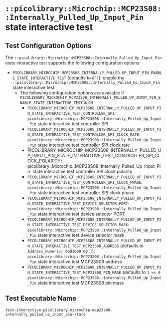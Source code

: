 # `::picolibrary::Microchip::MCP23S08::Internally_Pulled_Up_Input_Pin` state interactive test

## Test Configuration Options
The `::picolibrary::Microchip::MCP23S08::Internally_Pulled_Up_Input_Pin` state interactive
test supports the following configuration options:
- `PICOLIBRARY_MICROCHIP_MCP23S08_INTERNALLY_PULLED_UP_INPUT_PIN_ENABLE_STATE_INTERACTIVE_TEST`
  (defaults to `OFF`): enable the
  `::picolibrary::Microchip::MCP23S08::Internally_Pulled_Up_Input_Pin` state interactive
  test
    - The following configuration options are available if
      `PICOLIBRARY_MICROCHIP_MCP23S08_INTERNALLY_PULLED_UP_INPUT_PIN_ENABLE_STATE_INTERACTIVE_TEST`
      is `ON`
        - `PICOLIBRARY_MICROCHIP_MCP23S08_INTERNALLY_PULLED_UP_INPUT_PIN_STATE_INTERACTIVE_TEST_CONTROLLER_SPI`:
          `picolibrary::Microchip::MCP23S08::Internally_Pulled_Up_Input_Pin` state
          interactive test controller SPI
        - `PICOLIBRARY_MICROCHIP_MCP23S08_INTERNALLY_PULLED_UP_INPUT_PIN_STATE_INTERACTIVE_TEST_CONTROLLER_SPI_CLOCK_RATE`:
          `picolibrary::Microchip::MCP23S08::Internally_Pulled_Up_Input_Pin` state
          interactive test controller SPI clock rate
        - PICOLIBRARY_MICROCHIP_MCP23S08_INTERNALLY_PULLED_UP_INPUT_PIN_STATE_INTERACTIVE_TEST_CONTROLLER_SPI_CLOCK_POLARITY`:
          `picolibrary::Microchip::MCP23S08::Internally_Pulled_Up_Input_Pin` state
          interactive test controller SPI clock polarity
        - `PICOLIBRARY_MICROCHIP_MCP23S08_INTERNALLY_PULLED_UP_INPUT_PIN_STATE_INTERACTIVE_TEST_CONTROLLER_SPI_CLOCK_PHASE`:
          `picolibrary::Microchip::MCP23S08::Internally_Pulled_Up_Input_Pin` state
          interactive test controller SPI clock phase
        - `PICOLIBRARY_MICROCHIP_MCP23S08_INTERNALLY_PULLED_UP_INPUT_PIN_STATE_INTERACTIVE_TEST_DEVICE_SELECTOR_PORT`:
          `picolibrary::Microchip::MCP23S08::Internally_Pulled_Up_Input_Pin` state
          interactive test device selector PORT
        - `PICOLIBRARY_MICROCHIP_MCP23S08_INTERNALLY_PULLED_UP_INPUT_PIN_STATE_INTERACTIVE_TEST_DEVICE_SELECTOR_MASK`:
          `picolibrary::Microchip::MCP23S08::Internally_Pulled_Up_Input_Pin` state
          interactive test device selector mask
        - `PICOLIBRARY_MICROCHIP_MCP23S08_INTERNALLY_PULLED_UP_INPUT_PIN_STATE_INTERACTIVE_TEST_MCP23S08_ADDRESS`
          (defaults to `Address_Numeric{ 0b01000'00 }`):
          `picolibrary::Microchip::MCP23S08::Internally_Pulled_Up_Input_Pin` state
          interactive test MCP23S08 address
        - `PICOLIBRARY_MICROCHIP_MCP23S08_INTERNALLY_PULLED_UP_INPUT_PIN_STATE_INTERACTIVE_TEST_MCP23S08_PIN_MASK`
          (defaults to `1 << 0`
          `picolibrary::Microchip::MCP23S08::Internally_Pulled_Up_Input_Pin` state
          interactive test MCP23S08 pin mask

## Test Executable Name
`test-interactive-picolibrary-microchip-mcp23s08-internally_pulled_up_input_pin-state`
